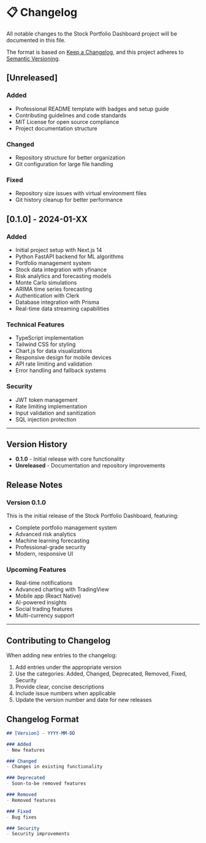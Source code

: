 # 📋 Changelog

All notable changes to the Stock Portfolio Dashboard project will be documented in this file.

The format is based on [Keep a Changelog](https://keepachangelog.com/en/1.0.0/),
and this project adheres to [Semantic Versioning](https://semver.org/spec/v2.0.0.html).

## [Unreleased]

### Added
- Professional README template with badges and setup guide
- Contributing guidelines and code standards
- MIT License for open source compliance
- Project documentation structure

### Changed
- Repository structure for better organization
- Git configuration for large file handling

### Fixed
- Repository size issues with virtual environment files
- Git history cleanup for better performance

## [0.1.0] - 2024-01-XX

### Added
- Initial project setup with Next.js 14
- Python FastAPI backend for ML algorithms
- Portfolio management system
- Stock data integration with yfinance
- Risk analytics and forecasting models
- Monte Carlo simulations
- ARIMA time series forecasting
- Authentication with Clerk
- Database integration with Prisma
- Real-time data streaming capabilities

### Technical Features
- TypeScript implementation
- Tailwind CSS for styling
- Chart.js for data visualizations
- Responsive design for mobile devices
- API rate limiting and validation
- Error handling and fallback systems

### Security
- JWT token management
- Rate limiting implementation
- Input validation and sanitization
- SQL injection protection

---

## Version History

- **0.1.0** - Initial release with core functionality
- **Unreleased** - Documentation and repository improvements

## Release Notes

### Version 0.1.0
This is the initial release of the Stock Portfolio Dashboard, featuring:
- Complete portfolio management system
- Advanced risk analytics
- Machine learning forecasting
- Professional-grade security
- Modern, responsive UI

### Upcoming Features
- Real-time notifications
- Advanced charting with TradingView
- Mobile app (React Native)
- AI-powered insights
- Social trading features
- Multi-currency support

---

## Contributing to Changelog

When adding new entries to the changelog:
1. Add entries under the appropriate version
2. Use the categories: Added, Changed, Deprecated, Removed, Fixed, Security
3. Provide clear, concise descriptions
4. Include issue numbers when applicable
5. Update the version number and date for new releases

## Changelog Format

```markdown
## [Version] - YYYY-MM-DD

### Added
- New features

### Changed
- Changes in existing functionality

### Deprecated
- Soon-to-be removed features

### Removed
- Removed features

### Fixed
- Bug fixes

### Security
- Security improvements
``` 